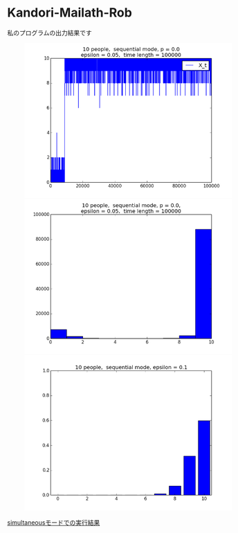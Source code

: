 Kandori-Mailath-Rob
==============
私のプログラムの出力結果です

<img src="plot.png" alt=" transition" width="480" hspace="40"/>
<img src="histogram.png" alt="histogram" width="480" hspace="40"/>
<img src="equilibrium.png" alt="histogram" width="480" hspace="40"/>

[simultaneousモードでの実行結果](http://nbviewer.ipython.org/github/beeleb/Kandori-Mailath-Rob/blob/master/KMR_sim.ipynb)
